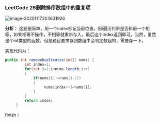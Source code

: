 ### LeetCode 26删除排序数组中的重复项
![image-20201117204631926](https://bigsai.oss-cn-shanghai.aliyuncs.com/img/image-20201117204631926.png)

**分析：**
这题很简单，用一个index标记当前位置，用i遍历判断是否和前一个相等，如果相等不操作，不相等就重新存入，最后这个index返回即可，当然，虽然是个int类型的函数，但是题目要求存到数组中会判定数组的，需要存一下。

实现代码为：

```java
public int removeDuplicates(int[] nums) {
		 int index=1;
		 for(int i=1;i<nums.length;i++)
		 {
			 if(nums[i]!=nums[i-1])
			 {
				  nums[index++]=nums[i];
			 }
		 }
		 return index;
	 }
```



finish！
